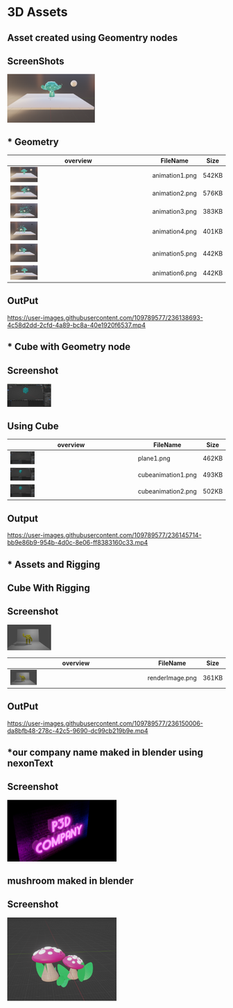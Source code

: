 
# 3D Assets


## Asset created using Geomentry nodes 
## ScreenShots
<img src="https://raw.githubusercontent.com/p3dee/Geometry_nodes_blender/main/Geomentry/animation1.png" width="40%">


## * Geometry

| overview     | FileName      | Size  
| -------------| -------------| --------|
| <img src="https://raw.githubusercontent.com/p3dee/Geometry_nodes_blender/main/Geomentry/animation1.png" width="20%">| animation1.png| 542KB|
|<img src="https://raw.githubusercontent.com/p3dee/Geometry_nodes_blender/main/Geomentry/animation2.png" width="20%"> | animation2.png| 576KB|
|<img src="https://raw.githubusercontent.com/p3dee/Geometry_nodes_blender/main/Geomentry/animation3.png" width="20%"> | animation3.png| 383KB|
| <img src="https://raw.githubusercontent.com/p3dee/Geometry_nodes_blender/main/Geomentry/animation4.png" width="20%">| animation4.png| 401KB|
|<img src="https://raw.githubusercontent.com/p3dee/Geometry_nodes_blender/main/Geomentry/animation5.png" width="20%"> | animation5.png| 442KB|
| <img src="https://raw.githubusercontent.com/p3dee/Geometry_nodes_blender/main/Geomentry/animation6.png" width="20%">| animation6.png| 442KB|)

## OutPut
https://user-images.githubusercontent.com/109789577/236138693-4c58d2dd-2cfd-4a89-bc8a-40e1920f6537.mp4

## * Cube with Geometry node

## Screenshot
<img src="https://raw.githubusercontent.com/p3dee/Geometry_nodes_blender/main/cube/cubeanimation3.png" width="20%">

## Using Cube

| overview     | FileName      | Size  
| -------------| -------------| --------|
| <img src="https://raw.githubusercontent.com/p3dee/Geometry_nodes_blender/main/cube/plane1.png" width="20%">| plane1.png| 462KB|
|<img src="https://raw.githubusercontent.com/p3dee/Geometry_nodes_blender/main/cube/cubeanimation1.png " width="20%"> |cubeanimation1.png| 493KB|
|<img src="https://raw.githubusercontent.com/p3dee/Geometry_nodes_blender/main/cube/cubeanimation3.png" width="20%"> | cubeanimation2.png| 502KB |

## Output
https://user-images.githubusercontent.com/109789577/236145714-bb9e86b9-954b-4d0c-8e06-ff8383160c33.mp4

## * Assets and Rigging

##  Cube With Rigging

## Screenshot
<img src="https://raw.githubusercontent.com/p3dee/Geometry_nodes_blender/main/toy/renderImage.png" width="20%">

| overview     | FileName      | Size  
| -------------| -------------| --------|
| <img src="https://raw.githubusercontent.com/p3dee/Geometry_nodes_blender/main/toy/renderImage.png" width="20%">| renderImage.png| 361KB|

## OutPut
https://user-images.githubusercontent.com/109789577/236150006-da8bfb48-278c-42c5-9690-dc99cb219b9e.mp4

## *our company name maked in blender using nexonText 

## Screenshot
<img src='https://github.com/p3dee/Geometry_nodes_blender/blob/main/neonText/company2.png?raw=true' width='50%'>

##   mushroom maked in blender 

## Screenshot
<img src='https://github.com/p3dee/Geometry_nodes_blender/blob/main/mushroom/mushroom.png?raw=true' width='50%'>

 






 






